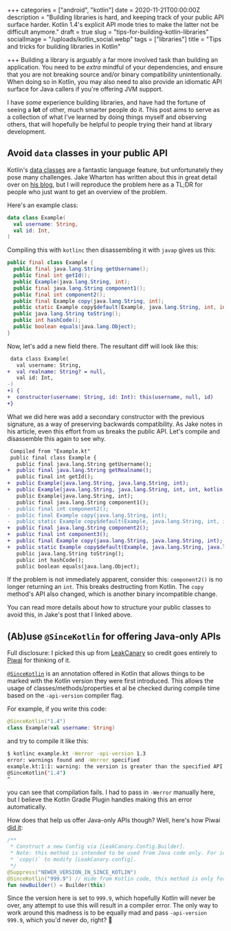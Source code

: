 +++
categories = ["android", "kotlin"]
date = 2020-11-21T00:00:00Z
description = "Building libraries is hard, and keeping track of your public API surface harder. Kotlin 1.4's explicit API mode tries to make the latter not be difficult anymore."
draft = true
slug = "tips-for-building-kotlin-libraries"
socialImage = "/uploads/kotlin_social.webp"
tags = ["libraries"]
title = "Tips and tricks for building libraries in Kotlin"

+++
Building a library is arguably a far more involved task than building an application. You need to be _extra_ mindful of your dependencies, and ensure that you are not breaking source and/or binary compatibility unintentionally. When doing so in Kotlin, you may also need to also provide an idiomatic API surface for Java callers if you're offering JVM support.

I have _some_ experience building libraries, and have had the fortune of seeing a **lot** of other, much smarter people do it. This post aims to serve as a collection of what I've learned by doing things myself and observing others, that will hopefully be helpful to people trying their hand at library development.

## Avoid `data` classes in your public API

Kotlin's [data classes](https://kotlinlang.org/docs/reference/data-classes.html#data-classes) are a fantastic language feature, but unfortunately they pose many challenges. Jake Wharton has written about this in great detail over on [his blog](https://jakewharton.com/public-api-challenges-in-kotlin/), but I will reproduce the problem here as a TL;DR for people who just want to get an overview of the problem.

Here's an example class:

```kotlin
data class Example(
  val username: String,
  val id: Int,
)
```

Compiling this with `kotlinc` then disassembling it with `javap` gives us this:

```java
public final class Example {
  public final java.lang.String getUsername();
  public final int getId();
  public Example(java.lang.String, int);
  public final java.lang.String component1();
  public final int component2();
  public final Example copy(java.lang.String, int);
  public static Example copy$default(Example, java.lang.String, int, int, java.lang.Object);
  public java.lang.String toString();
  public int hashCode();
  public boolean equals(java.lang.Object);
}
```

Now, let's add a new field there. The resultant diff will look like this:

```diff
 data class Example(
   val username: String,
+  val realname: String? = null,
   val id: Int,
-)
+) {
+  constructor(username: String, id: Int): this(username, null, id)
+}
```

What we did here was add a secondary constructor with the previous signature, as a way of preserving backwards compatibility. As Jake notes in his article, even this effort from us breaks the public API. Let's compile and disassemble this again to see why.

```diff
 Compiled from "Example.kt"
 public final class Example {
   public final java.lang.String getUsername();
+  public final java.lang.String getRealname();
   public final int getId();
+  public Example(java.lang.String, java.lang.String, int);
+  public Example(java.lang.String, java.lang.String, int, int, kotlin.jvm.internal.DefaultConstructorMarker);
   public Example(java.lang.String, int);
   public final java.lang.String component1();
-  public final int component2();
-  public final Example copy(java.lang.String, int);
-  public static Example copy$default(Example, java.lang.String, int, int, java.lang.Object);
+  public final java.lang.String component2();
+  public final int component3();
+  public final Example copy(java.lang.String, java.lang.String, int);
+  public static Example copy$default(Example, java.lang.String, java.lang.String, int, int, java.lang.Object);
   public java.lang.String toString();
   public int hashCode();
   public boolean equals(java.lang.Object);
```

If the problem is not immediately apparent, consider this: `component2()` is no longer returning an `int`. This breaks destructing from Kotlin. The `copy` method's API also changed, which is another binary incompatible change.

You can read more details about how to structure your public classes to avoid this, in Jake's post that I linked above.

## (Ab)use `@SinceKotlin` for offering Java-only APIs

Full disclosure: I picked this up from [LeakCanary](https://github.com/square/leakcanary) so credit goes entirely to [Piwai](https://twitter.com/piwai) for thinking of it.

[`@SinceKotlin`](https://kotlinlang.org/api/latest/jvm/stdlib/kotlin/-since-kotlin/) is an annotation offered in Kotlin that allows things to be marked with the Kotlin version they were first introduced. This allows the usage of classes/methods/properties et al be checked during compile time based on the `-api-version` compiler flag.

For example, if you write this code:

```kotlin
@SinceKotlin("1.4")
class Example(val username: String)
```

and try to compile it like this:

```bash
$ kotlinc example.kt -Werror -api-version 1.3
error: warnings found and -Werror specified
example.kt:1:1: warning: the version is greater than the specified API version 1.3
@SinceKotlin("1.4")
^
```

you can see that compilation fails. I had to pass in `-Werror` manually here, but I believe the Kotlin Gradle Plugin handles making this an error automatically.

How does that help us offer Java-only APIs though? Well, here's how Piwai [did it](https://github.com/square/leakcanary/blob/69d54f36ed9d3204624d214835ba99898665a346/leakcanary-android-core/src/main/java/leakcanary/LeakCanary.kt#L177-L184):

```kotlin
/**
 * Construct a new Config via [LeakCanary.Config.Builder].
 * Note: this method is intended to be used from Java code only. For idiomatic Kotlin use
 * `copy()` to modify [LeakCanary.config].
 */
@Suppress("NEWER_VERSION_IN_SINCE_KOTLIN")
@SinceKotlin("999.9") // Hide from Kotlin code, this method is only for Java code
fun newBuilder() = Builder(this)
```

Since the version here is set to `999.9`, which hopefully Kotlin will never be over, any attempt to use this will result in a compiler error. The only way to work around this madness is to be equally mad and pass `-api-version 999.9`, which you'd never do, right? 😬
